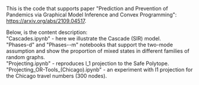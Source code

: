 This is the code that supports paper "Prediction and Prevention of Pandemics via Graphical Model Inference and Convex Programming": https://arxiv.org/abs/2109.04517.

Below, is the content description:<br/>
"Cascades.ipynb" - here we illustrate the Cascade (SIR) model.<br/>
"Phases-d" and "Phases--m" notebooks that support the two-mode assumption and show the proportion of mixed states in different families of random graphs.<br/>
"Projecting.ipynb" - reproduces l_1 projection to the Safe Polytope.<br/>
"Projecting_OR-Tools_(Chicago).ipynb" - an experiment with l1 projection for the Chicago travel numbers (300 nodes).<br/>
